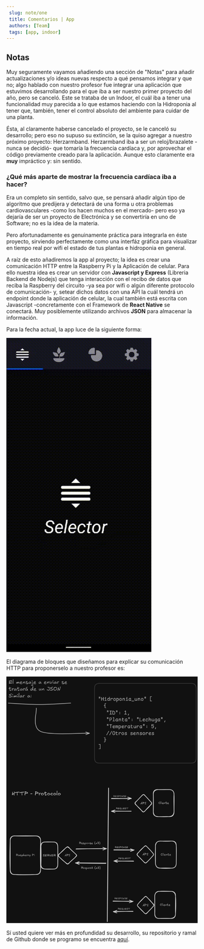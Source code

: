 ```yaml
---
 slug: note/one
 title: Comentarios | App
 authors: [Team]
 tags: [app, indoor]
---
```


## Notas

Muy seguramente vayamos añadiendo una sección de "Notas" para añadir actualizaciones y/o ideas nuevas respecto a qué pensamos integrar y que no; algo hablado con nuestro profesor fue integrar una aplicación que estuvimos desarrollando para el que iba a ser nuestro primer proyecto del año, pero se canceló.
Este se trataba de un Indoor, el cuál iba a tener una funcionalidad muy parecida a lo que estamos haciendo con la Hidroponia al tener que, también, tener el control absoluto del ambiente para cuidar de una planta. 

Ésta, al claramente haberse cancelado el proyecto, se le canceló su desarrollo; pero eso no supuso su extinción, se la quiso agregar a nuestro próximo proyecto: Herzarmband. 
Herzarmband iba a ser un reloj/brazalete -nunca se decidió- que tomaría la frecuencia cardíaca y, por aprovechar el código previamente creado para la aplicación. Aunque esto claramente era **muy** impráctico y: sin sentido. 

### ¿Qué más aparte de mostrar la frecuencia cardíaca iba a hacer?

Era un completo sin sentido, salvo que, se pensará añadir algún tipo de algoritmo que predijera y detectará de una forma u otra problemas cardiovasculares -como los hacen muchos en el mercado-  pero eso ya dejaría de ser un proyecto de Electrónica y se convertiría en uno de Software; no es la idea de la materia.

Pero afortunadamente es genuinamente práctica para integrarla en éste proyecto, sirviendo perfectamente como una interfáz gráfica para visualizar en tiempo real por wifi el estado de tus plantas e hidroponia en general. 

A raíz de esto añadiremos la app al proyecto; la idea es crear una comunicación HTTP entre la Raspberry Pi y la Aplicación de celular. Para ello nuestra idea es crear un servidor con **Javascript y Express** (Libreria Backend de Nodejs) que tenga interacción con el recibo de datos que reciba la Raspberry del circuito -ya sea por wifi o algún diferente protocolo de comunicación- y, setear dichos datos con una API la cuál tendrá un endpoint donde la aplicación de celular, la cual también está escrita con Javascript -concretamente con el Framework de **React Native** se conectará.
Muy posiblemente utilizando archivos **JSON** para almacenar la información.

Para la fecha actual, la app luce de la siguiente forma:

![App Indoor](../Ref/App-Indoor.gif)

El diagrama de bloques que diseñamos para explicar su comunicación HTTP para proponerselo a nuestro profesor es:

![Diagrama De Comunicación entre Servidor-Cliente | HTTP](../Ref/App-Communication.jpeg)

Sí usted quiere ver más en profundidad su desarrollo, su repositorio y ramal de Github donde se programo se encuentra [aquí](https://github.com/Sartalan/Indoor-Project/tree/App).